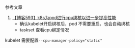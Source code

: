 参考文章

1. [【博客593】k8s为pod进行cpu绑核以进一步提高性能](https://blog.csdn.net/qq_43684922/article/details/128721232)
    - 确认kubelet开启绑核后，pod 不需要重启，也会自动绑核
    - taskset 查看cpu绑定情况

kubelet 需要配置`--cpu-manager-policy="static"`
